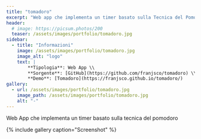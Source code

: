 ```yaml
---
title: "tomadoro"
excerpt: "Web app che implementa un timer basato sulla Tecnica del Pomodoro"
header:
  # image: https://picsum.photos/200
  teaser: /assets/images/portfolio/tomadoro.jpg
sidebar:
  - title: "Informazioni"
    image: /assets/images/portfolio/tomadoro.jpg
    image_alt: "logo"
    text: |
        **Tipologia**: Web App \\
        **Sorgente**: [GitHub](https://github.com/franjsco/tomadoro) \\
        **Demo**: [Tomadoro](https://franjsco.github.io/tomadoro/)
gallery:
  - url: /assets/images/portfolio/tomadoro.jpg
    image_path: /assets/images/portfolio/tomadoro.jpg
    alt: "-"
---
```


Web App che implementa un timer basato sulla tecnica del pomodoro

{% include gallery caption="Screenshot" %}
